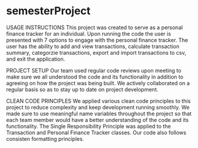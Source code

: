 # semesterProject

USAGE INSTRUCTIONS
This project was created to serve as a personal finance tracker for an individual. Upon running the code the user is presented with 7 options to engage with the personal finance tracker. The user has the ability to add and view transactions, calculate transaction summary, categorzie transactions, export and import transactions to csv, and exit the application.

PROJECT SETUP
Our team used regular code reviews upon meeting to make sure we all understood the code and its functionality in addition to agreeing on how the project was being built. We actively collaborated on a regular basis so as to stay up to date on project development. 

CLEAN CODE PRINCIPLES
We applied various clean code principles to this project to reduce complexity and keep development running smoothly. We made sure to use meaningful name variables throughout the project so that each team member would have a better understanding of the code and its functionality. The Single Responsibility Principle was applied to the Transaction and Personal Finance Tracker classes. Our code also follows consisten formatting principles.
